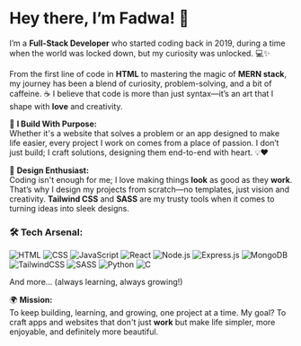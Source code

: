 # Hey there, I’m Fadwa! 👋 

I’m a **Full-Stack Developer** who started coding back in 2019, during a time when the world was locked down, but my curiosity was unlocked. 💻✨

From the first line of code in **HTML** to mastering the magic of **MERN stack**, my journey has been a blend of curiosity, problem-solving, and a bit of caffeine. ☕ I believe that code is more than just syntax—it’s an art that I shape with **love** and creativity.

🌿 **I Build With Purpose:**  
Whether it's a website that solves a problem or an app designed to make life easier, every project I work on comes from a place of passion. I don’t just build; I craft solutions, designing them end-to-end with heart. 💡❤️

🎨 **Design Enthusiast:**  
Coding isn't enough for me; I love making things **look** as good as they **work**. That’s why I design my projects from scratch—no templates, just vision and creativity. **Tailwind CSS** and **SASS** are my trusty tools when it comes to turning ideas into sleek designs.

### 🛠 **Tech Arsenal:**

![HTML](https://img.shields.io/badge/-HTML-E34F26?style=flat-square&logo=html5&logoColor=white)
![CSS](https://img.shields.io/badge/-CSS-1572B6?style=flat-square&logo=css3&logoColor=white)
![JavaScript](https://img.shields.io/badge/-JavaScript-F7DF1E?style=flat-square&logo=javascript&logoColor=black)
![React](https://img.shields.io/badge/-React-61DAFB?style=flat-square&logo=react&logoColor=black)
![Node.js](https://img.shields.io/badge/-Node.js-339933?style=flat-square&logo=node.js&logoColor=white)
![Express.js](https://img.shields.io/badge/-Express.js-000000?style=flat-square&logo=express&logoColor=white)
![MongoDB](https://img.shields.io/badge/-MongoDB-47A248?style=flat-square&logo=mongodb&logoColor=white)
![TailwindCSS](https://img.shields.io/badge/-TailwindCSS-38B2AC?style=flat-square&logo=tailwind-css&logoColor=white)
![SASS](https://img.shields.io/badge/-SASS-CC6699?style=flat-square&logo=sass&logoColor=white)
![Python](https://img.shields.io/badge/-Python-3776AB?style=flat-square&logo=python&logoColor=white)
![C](https://img.shields.io/badge/-C-A8B9CC?style=flat-square&logo=c&logoColor=white)

And more… (always learning, always growing!)

🌍 **Mission:**  
To keep building, learning, and growing, one project at a time. My goal? To craft apps and websites that don't just **work** but make life simpler, more enjoyable, and definitely more beautiful.
